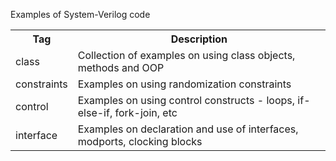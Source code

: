 <p>Examples of System-Verilog code</p>

<table>
  <tr>
    <th>Tag</th>
    <th>Description</th>
  </tr>
  <tr>
    <td>class</td>
    <td>Collection of examples on using class objects, methods and OOP</td>
  </tr>
  <tr>
    <td>constraints</td>
    <td>Examples on using randomization constraints</td>
  </tr>
  <tr>
    <td>control</td>
    <td>Examples on using control constructs - loops, if-else-if, fork-join, etc </td>
  </tr>
  <tr>
    <td>interface</td>
    <td>Examples on declaration and use of interfaces, modports, clocking blocks</td>
  </tr>
</table>
